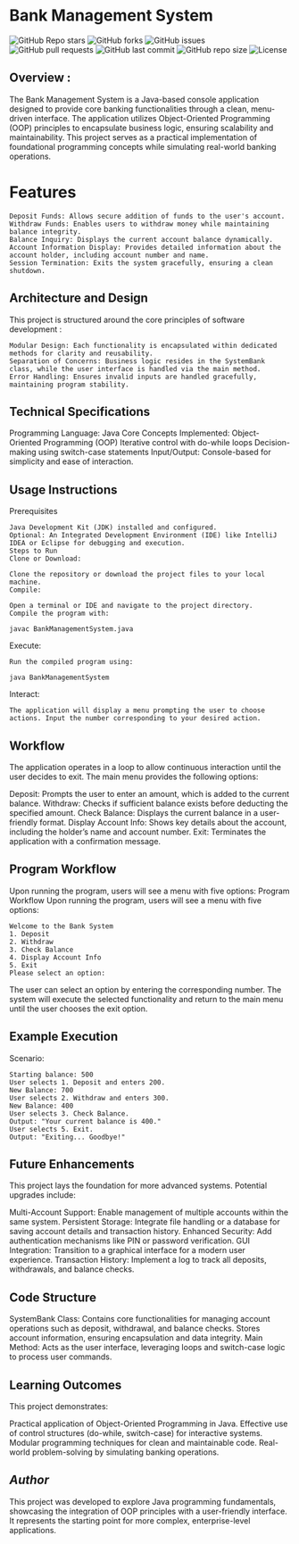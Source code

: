 # Bank Management System
![GitHub Repo stars](https://img.shields.io/github/stars/turki013/Bank-System?style=social)
![GitHub forks](https://img.shields.io/github/forks/turki013/Bank-System?style=social)
![GitHub issues](https://img.shields.io/github/issues/turki013/Bank-System)
![GitHub pull requests](https://img.shields.io/github/issues-pr/turki013/Bank-System)
![GitHub last commit](https://img.shields.io/github/last-commit/turki013/Bank-System)
![GitHub repo size](https://img.shields.io/github/repo-size/turki013/Bank-System)
![License](https://img.shields.io/github/license/turki013/Bank-System)

## Overview :
The Bank Management System is a Java-based console application designed to provide core banking functionalities through a clean, menu-driven interface. The application utilizes Object-Oriented Programming (OOP) principles to encapsulate business logic, ensuring scalability and maintainability. This project serves as a practical implementation of foundational programming concepts while simulating real-world banking operations.

# **Features**
```
Deposit Funds: Allows secure addition of funds to the user's account.
Withdraw Funds: Enables users to withdraw money while maintaining balance integrity.
Balance Inquiry: Displays the current account balance dynamically.
Account Information Display: Provides detailed information about the account holder, including account number and name.
Session Termination: Exits the system gracefully, ensuring a clean shutdown.
```
## **Architecture and Design**
This project is structured around the core principles of software development :
```
Modular Design: Each functionality is encapsulated within dedicated methods for clarity and reusability.
Separation of Concerns: Business logic resides in the SystemBank class, while the user interface is handled via the main method.
Error Handling: Ensures invalid inputs are handled gracefully, maintaining program stability.
```
## **Technical Specifications**
Programming Language: Java
Core Concepts Implemented:
Object-Oriented Programming (OOP)
Iterative control with do-while loops
Decision-making using switch-case statements
Input/Output: Console-based for simplicity and ease of interaction.

## **Usage Instructions**
Prerequisites
```
Java Development Kit (JDK) installed and configured.
Optional: An Integrated Development Environment (IDE) like IntelliJ IDEA or Eclipse for debugging and execution.
Steps to Run
Clone or Download:

Clone the repository or download the project files to your local machine.
Compile:

Open a terminal or IDE and navigate to the project directory.
Compile the program with:

javac BankManagementSystem.java
```
Execute:
```
Run the compiled program using:

java BankManagementSystem
```
 Interact:
```
The application will display a menu prompting the user to choose actions. Input the number corresponding to your desired action.
```
## **Workflow**
The application operates in a loop to allow continuous interaction until the user decides to exit. The main menu provides the following options:

Deposit: Prompts the user to enter an amount, which is added to the current balance.
Withdraw: Checks if sufficient balance exists before deducting the specified amount.
Check Balance: Displays the current balance in a user-friendly format.
Display Account Info: Shows key details about the account, including the holder’s name and account number.
Exit: Terminates the application with a confirmation message.

## **Program Workflow**
Upon running the program, users will see a menu with five options:
Program Workflow
Upon running the program, users will see a menu with five options:
```
Welcome to the Bank System
1. Deposit
2. Withdraw
3. Check Balance
4. Display Account Info
5. Exit
Please select an option:
```
The user can select an option by entering the corresponding number. The system will execute the selected functionality and return to the main menu until the user chooses the exit option.



## **Example Execution**
Scenario:
```
Starting balance: 500
User selects 1. Deposit and enters 200.
New Balance: 700
User selects 2. Withdraw and enters 300.
New Balance: 400
User selects 3. Check Balance.
Output: "Your current balance is 400."
User selects 5. Exit.
Output: "Exiting... Goodbye!"
```
## **Future Enhancements**

This project lays the foundation for more advanced systems. Potential upgrades include:

Multi-Account Support: Enable management of multiple accounts within the same system.
Persistent Storage: Integrate file handling or a database for saving account details and transaction history.
Enhanced Security: Add authentication mechanisms like PIN or password verification.
GUI Integration: Transition to a graphical interface for a modern user experience.
Transaction History: Implement a log to track all deposits, withdrawals, and balance checks.

## **Code Structure**
SystemBank Class:
Contains core functionalities for managing account operations such as deposit, withdrawal, and balance checks.
Stores account information, ensuring encapsulation and data integrity.
Main Method:
Acts as the user interface, leveraging loops and switch-case logic to process user commands.

## **Learning Outcomes**
This project demonstrates:

Practical application of Object-Oriented Programming in Java.
Effective use of control structures (do-while, switch-case) for interactive systems.
Modular programming techniques for clean and maintainable code.
Real-world problem-solving by simulating banking operations.

## ***Author***
This project was developed to explore Java programming fundamentals, showcasing the integration of OOP principles with a user-friendly interface. It represents the starting point for more complex, enterprise-level applications.

